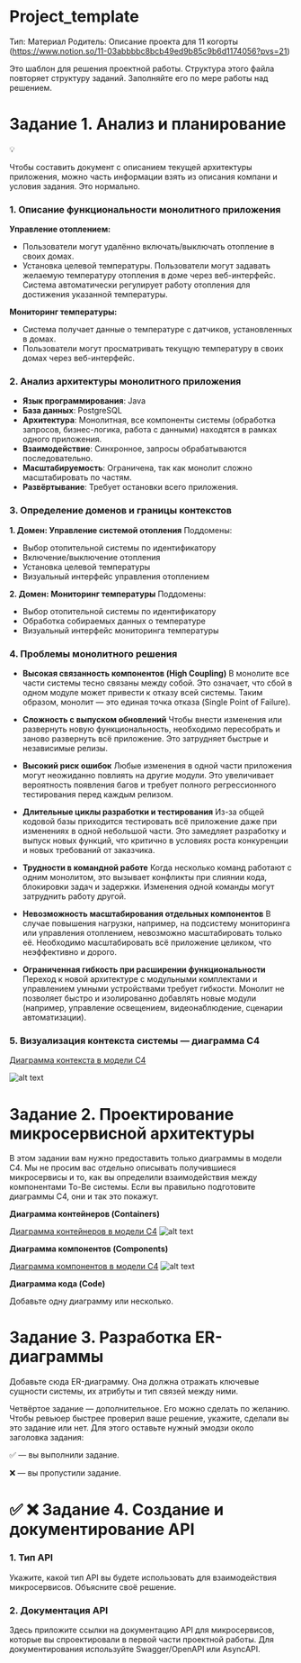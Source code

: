 # Project_template

Тип: Материал
Родитель: Описание проекта для 11 когорты (https://www.notion.so/11-03abbbbc8bcb49ed9b85c9b6d1174056?pvs=21)

Это шаблон для решения проектной работы. Структура этого файла повторяет структуру заданий. Заполняйте его по мере работы над решением.

# Задание 1. Анализ и планирование

<aside>
💡

Чтобы составить документ с описанием текущей архитектуры приложения, можно часть информации взять из описания компани и условия задания. Это нормально.

</aside>

### 1. Описание функциональности монолитного приложения

**Управление отоплением:**

- Пользователи могут удалённо включать/выключать отопление в своих домах.
- Установка целевой температуры. Пользователи могут задавать желаемую температуру отопления в доме через веб-интерфейс. Система автоматически регулирует работу отопления для достижения указанной температуры.

**Мониторинг температуры:**
- Система получает данные о температуре с датчиков, установленных в домах.
- Пользователи могут просматривать текущую температуру в своих домах через веб-интерфейс.

### 2. Анализ архитектуры монолитного приложения

- **Язык программирования**: Java
- **База данных**: PostgreSQL
- **Архитектура**: Монолитная, все компоненты системы (обработка запросов, бизнес-логика, работа с данными) находятся в рамках одного приложения.
- **Взаимодействие**: Синхронное, запросы обрабатываются последовательно.
- **Масштабируемость**: Ограничена, так как монолит сложно масштабировать по частям.
- **Развёртывание**: Требует остановки всего приложения.

### 3. Определение доменов и границы контекстов

**1. Домен: Управление системой отопления**
Поддомены:
  - Выбор отопительной системы по идентификатору
  - Включение/выключение отопления
  - Установка целевой температуры
  - Визуальный интерфейс управления отоплением

**2. Домен: Мониторинг температуры**
Поддомены:
  - Выбор отопительной системы по идентификатору
  - Обработка собираемых данных о температуре
  - Визуальный интерфейс мониторинга температуры


### **4. Проблемы монолитного решения**

- **Высокая связанность компонентов (High Coupling)**
В монолите все части системы тесно связаны между собой. Это означает, что сбой в одном модуле может привести к отказу всей системы. Таким образом, монолит — это единая точка отказа (Single Point of Failure).

- **Сложность с выпуском обновлений**
Чтобы внести изменения или развернуть новую функциональность, необходимо пересобрать и заново развернуть всё приложение. Это затрудняет быстрые и независимые релизы.

- **Высокий риск ошибок**
Любые изменения в одной части приложения могут неожиданно повлиять на другие модули. Это увеличивает вероятность появления багов и требует полного регрессионного тестирования перед каждым релизом.

- **Длительные циклы разработки и тестирования**
Из-за общей кодовой базы приходится тестировать всё приложение даже при изменениях в одной небольшой части. Это замедляет разработку и выпуск новых функций, что критично в условиях роста конкуренции и новых требований от заказчика.

- **Трудности в командной работе**
Когда несколько команд работают с одним монолитом, это вызывает конфликты при слиянии кода, блокировки задач и задержки. Изменения одной команды могут затруднить работу другой.

- **Невозможность масштабирования отдельных компонентов**
В случае повышения нагрузки, например, на подсистему мониторинга или управления отоплением, невозможно масштабировать только её. Необходимо масштабировать всё приложение целиком, что неэффективно и дорого.

- **Ограниченная гибкость при расширении функциональности**
Переход к новой архитектуре с модульными комплектами и управлением умными устройствами требует гибкости. Монолит не позволяет быстро и изолированно добавлять новые модули (например, управление освещением, видеонаблюдение, сценарии автоматизации).

### 5. Визуализация контекста системы — диаграмма С4

[Диаграмма контекста в модели C4](c4\as-is\context.pulm)


![alt text](context.png)

# Задание 2. Проектирование микросервисной архитектуры

В этом задании вам нужно предоставить только диаграммы в модели C4. Мы не просим вас отдельно описывать получившиеся микросервисы и то, как вы определили взаимодействия между компонентами To-Be системы. Если вы правильно подготовите диаграммы C4, они и так это покажут.

**Диаграмма контейнеров (Containers)**

[Диаграмма контейнеров в модели C4](c4\to-be\container.pulm)
![alt text](container.png)

**Диаграмма компонентов (Components)**

[Диаграмма компонентов в модели C4](c4\to-be\component.pulm)
![alt text](components.png)

**Диаграмма кода (Code)**

Добавьте одну диаграмму или несколько.

# Задание 3. Разработка ER-диаграммы

Добавьте сюда ER-диаграмму. Она должна отражать ключевые сущности системы, их атрибуты и тип связей между ними.

Четвёртое задание — дополнительное. Его можно сделать по желанию. Чтобы ревьюер быстрее проверил ваше решение, укажите, сделали вы это задание или нет. Для этого оставьте нужный эмодзи около заголовка задания:

✅ — вы выполнили задание.

❌ — вы пропустили задание.

# ✅ ❌ Задание 4. Создание и документирование API

### 1. Тип API

Укажите, какой тип API вы будете использовать для взаимодействия микросервисов. Объясните своё решение.

### 2. Документация API

Здесь приложите ссылки на документацию API для микросервисов, которые вы спроектировали в первой части проектной работы. Для документирования используйте Swagger/OpenAPI или AsyncAPI.